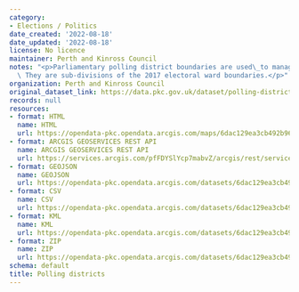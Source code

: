```yaml
---
category:
- Elections / Politics
date_created: '2022-08-18'
date_updated: '2022-08-18'
license: No licence
maintainer: Perth and Kinross Council
notes: "<p>Parliamentary polling district boundaries are used\_to manage elections.\
  \ They are sub-divisions of the 2017 electoral ward boundaries.</p>"
organization: Perth and Kinross Council
original_dataset_link: https://data.pkc.gov.uk/dataset/polling-districts
records: null
resources:
- format: HTML
  name: HTML
  url: https://opendata-pkc.opendata.arcgis.com/maps/6dac129ea3cb492b961186e316e09690_0
- format: ARCGIS GEOSERVICES REST API
  name: ARCGIS GEOSERVICES REST API
  url: https://services.arcgis.com/pfFDYSlYcp7mabvZ/arcgis/rest/services/Polling_districts/FeatureServer/0
- format: GEOJSON
  name: GEOJSON
  url: https://opendata-pkc.opendata.arcgis.com/datasets/6dac129ea3cb492b961186e316e09690_0.geojson?outSR=%7B%22latestWkid%22%3A3395%2C%22wkid%22%3A3395%7D
- format: CSV
  name: CSV
  url: https://opendata-pkc.opendata.arcgis.com/datasets/6dac129ea3cb492b961186e316e09690_0.csv?outSR=%7B%22latestWkid%22%3A3395%2C%22wkid%22%3A3395%7D
- format: KML
  name: KML
  url: https://opendata-pkc.opendata.arcgis.com/datasets/6dac129ea3cb492b961186e316e09690_0.kml?outSR=%7B%22latestWkid%22%3A3395%2C%22wkid%22%3A3395%7D
- format: ZIP
  name: ZIP
  url: https://opendata-pkc.opendata.arcgis.com/datasets/6dac129ea3cb492b961186e316e09690_0.zip?outSR=%7B%22latestWkid%22%3A3395%2C%22wkid%22%3A3395%7D
schema: default
title: Polling districts
---
```

